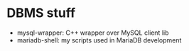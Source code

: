 DBMS stuff
===
* mysql-wrapper: C++ wrapper over MySQL client lib
* mariadb-shell: my scripts used in MariaDB development
